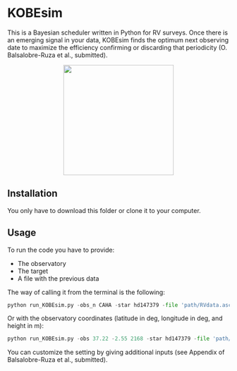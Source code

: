# KOBEsim

This is a Bayesian scheduler written in Python for RV surveys. Once there is an emerging signal in your data, KOBEsim finds the optimum next observing date to maximize the efficiency confirming or discarding that periodicity (O. Balsalobre-Ruza et al., submitted).



<p align="center">
<img src="https://user-images.githubusercontent.com/47603865/182328357-ed5a1c4d-9e0d-48f5-8987-8eef6f792dce.png" width="250" />

  


## Installation

You only have to download this folder or clone it to your computer.

## Usage

To run the code you have to provide:
- The observatory
- The target
- A file with the previous data

The way of calling it from the terminal is the following:
```python
python run_KOBEsim.py -obs_n CAHA -star hd147379 -file 'path/RVdata.ascii'
```

Or with the observatory coordinates (latitude in deg, longitude in deg, and height in m):

```python
python run_KOBEsim.py -obs 37.22 -2.55 2168 -star hd147379 -file 'path/RVdata.ascii'
```

You can customize the setting by giving additional inputs (see Appendix of Balsalobre-Ruza et al., submitted).
